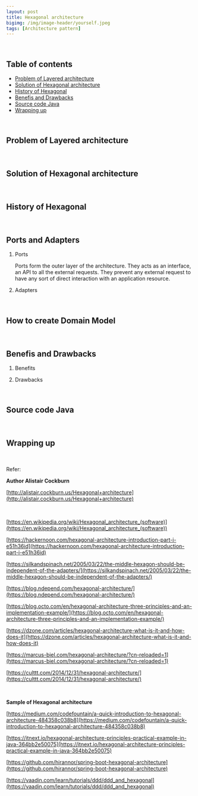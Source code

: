 ```yaml
---
layout: post
title: Hexagonal architecture
bigimg: /img/image-header/yourself.jpeg
tags: [Architecture pattern]
---
```





<br>

## Table of contents
- [Problem of Layered architecture](#problem-of-layered-architecture)
- [Solution of Hexagonal architecture](#solution-of-hexagonal-architecture)
- [History of Hexagonal](#history-of-hexagonal)
- [Benefis and Drawbacks](#benefits-and-drawbacks)
- [Source code Java](#source-code-java)
- [Wrapping up](#wrapping-up)


<br>

## Problem of Layered architecture






<br>

## Solution of Hexagonal architecture






<br>

## History of Hexagonal





<br>

## Ports and Adapters
1. Ports

    Ports form the outer layer of the architecture. They acts as an interface, an API to all the external requests. They prevent any external request to have any sort of direct interaction with an application resource.


2. Adapters


<br>

## How to create Domain Model





<br>

## Benefis and Drawbacks
1. Benefits



2. Drawbacks


<br>

## Source code Java




<br>

## Wrapping up




<br>

Refer:

**Author Alistair Cockburn**

[http://alistair.cockburn.us/Hexagonal+architecture](http://alistair.cockburn.us/Hexagonal+architecture)

<br>

[https://en.wikipedia.org/wiki/Hexagonal_architecture_(software)](https://en.wikipedia.org/wiki/Hexagonal_architecture_(software))

[https://hackernoon.com/hexagonal-architecture-introduction-part-i-e51h36id](https://hackernoon.com/hexagonal-architecture-introduction-part-i-e51h36id)

[https://silkandspinach.net/2005/03/22/the-middle-hexagon-should-be-independent-of-the-adapters/](https://silkandspinach.net/2005/03/22/the-middle-hexagon-should-be-independent-of-the-adapters/)

[https://blog.ndepend.com/hexagonal-architecture/](https://blog.ndepend.com/hexagonal-architecture/)

[https://blog.octo.com/en/hexagonal-architecture-three-principles-and-an-implementation-example/](https://blog.octo.com/en/hexagonal-architecture-three-principles-and-an-implementation-example/)

[https://dzone.com/articles/hexagonal-architecture-what-is-it-and-how-does-it](https://dzone.com/articles/hexagonal-architecture-what-is-it-and-how-does-it)

[https://marcus-biel.com/hexagonal-architecture/?cn-reloaded=1](https://marcus-biel.com/hexagonal-architecture/?cn-reloaded=1)

[https://culttt.com/2014/12/31/hexagonal-architecture/](https://culttt.com/2014/12/31/hexagonal-architecture/)

<br>

**Sample of Hexagonal architecture**

[https://medium.com/codefountain/a-quick-introduction-to-hexagonal-architecture-484358c038b8](https://medium.com/codefountain/a-quick-introduction-to-hexagonal-architecture-484358c038b8)

[https://itnext.io/hexagonal-architecture-principles-practical-example-in-java-364bb2e50075](https://itnext.io/hexagonal-architecture-principles-practical-example-in-java-364bb2e50075)

[https://github.com/hirannor/spring-boot-hexagonal-architecture](https://github.com/hirannor/spring-boot-hexagonal-architecture)

[https://vaadin.com/learn/tutorials/ddd/ddd_and_hexagonal](https://vaadin.com/learn/tutorials/ddd/ddd_and_hexagonal)